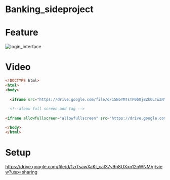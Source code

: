 # Banking_sideproject




# Feature






![login_interface](https://github.com/BoscoChu/Banking_sideproject/assets/133321529/5346fbfc-3992-42ea-8950-f3277fc3c578)


# Video


```html
<!DOCTYPE html>
<html>
<body>
  
  <iframe src="https://drive.google.com/file/d/15NoYMTsTP0b0j8ZkGLTwZNYIrGyt32Yr/preview" ></iframe>
  
  <!--aloow full screen add tag -->
  
<iframe allowfullscreen="allowfullscreen" src="https://drive.google.com/file/d/15NoYMTsTP0b0j8ZkGLTwZNYIrGyt32Yr/preview" ></iframe>

</body>
</html>
```
          






# Setup
https://drive.google.com/file/d/1zrTsawXaKj_caI37y9p8UXxn12nWNMVj/view?usp=sharing
